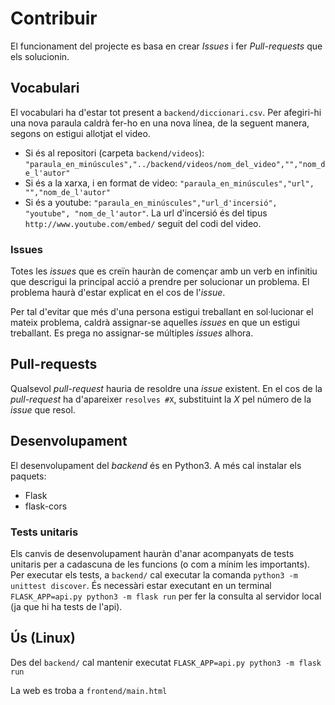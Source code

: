 # Contribuir
El funcionament del projecte es basa en crear *Issues* i fer *Pull-requests* que els solucionin.

## Vocabulari
El vocabulari ha d'estar tot present a `backend/diccionari.csv`. Per afegiri-hi una nova paraula caldrà fer-ho en una nova línea, de la seguent manera, segons on estigui allotjat el video.
* Si és al repositori (carpeta `backend/videos`): `"paraula_en_minúscules","../backend/videos/nom_del_video","","nom_de_l'autor"`
* Si és a la xarxa, i en format de video: `"paraula_en_minúscules","url", "","nom_de_l'autor"`
* Si és a youtube: `"paraula_en_minúscules","url_d'incersió", "youtube", "nom_de_l'autor"`. La url d'incersió és del tipus `http://www.youtube.com/embed/` seguit del codi del video.

### Issues
Totes les *issues* que es creïn hauràn de començar amb un verb en infinitiu que descrigui la principal acció a prendre per solucionar un problema. El problema haurà d'estar explicat en el cos de l'*issue*.

Per tal d'evitar que més d'una persona estigui treballant en sol·lucionar el mateix problema, caldrà assignar-se aquelles *issues* en que un estigui treballant. Es prega no assignar-se múltiples *issues* alhora.

## Pull-requests
Qualsevol *pull-request* hauria de resoldre una *issue* existent. En el cos de la *pull-request* ha d'apareixer `resolves #X`, substituint la *X* pel número de la *issue* que resol.

## Desenvolupament
El desenvolupament del *backend* és en Python3. A més cal instalar els paquets:
* Flask
* flask-cors

### Tests unitaris
Els canvis de desenvolupament hauràn d'anar acompanyats de tests unitaris per a cadascuna de les funcions (o com a mínim les importants).
Per executar els tests, a `backend/` cal executar la comanda `python3 -m unittest discover`.
És necessàri estar executant en un terminal `FLASK_APP=api.py python3 -m flask run` per fer la consulta al servidor local (ja que hi ha tests de l'api).

## Ús (Linux)
Des del `backend/` cal mantenir executat `FLASK_APP=api.py python3 -m flask run`

La web es troba a `frontend/main.html`
